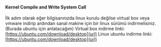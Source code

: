 #### Kernel Compile and Write System Call 
İlk adım olarak eğer bilgisarınızda linux kurulu değilse virtual box veya vmware indirip ardından sanal makine için bir linux sürümü indirmelisiniz.(Burada ubuntu için anlatacağım)
Virtual box indirme linki:
[https://ubuntu.com/download/desktop](url)
Linux ubuntu indirme linki:
[https://ubuntu.com/download/desktop](url)
